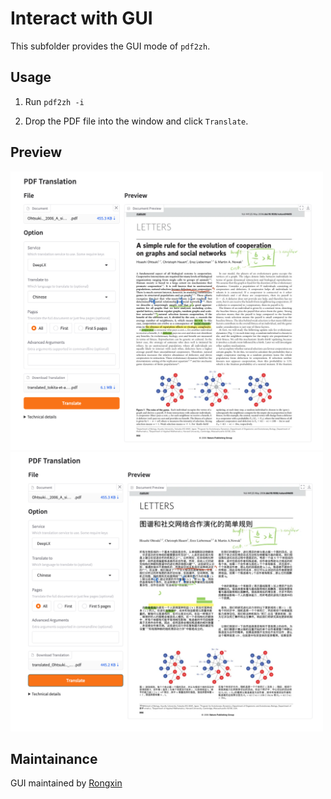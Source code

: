 # Interact with GUI

This subfolder provides the GUI mode of `pdf2zh`.

## Usage

1. Run `pdf2zh -i`

2. Drop the PDF file into the window and click `Translate`.

## Preview

<img src="./images/before.png" width="500"/>
<img src="./images/after.png" width="500"/>

## Maintainance

GUI maintained by [Rongxin](https://github.com/reycn)
